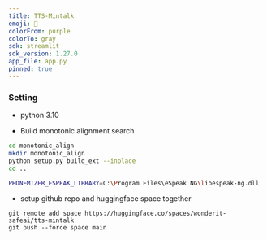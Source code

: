 ```yaml
---
title: TTS-Mintalk
emoji: 📢
colorFrom: purple
colorTo: gray
sdk: streamlit
sdk_version: 1.27.0
app_file: app.py
pinned: true
---
```




### Setting
- python 3.10

- Build monotonic alignment search
```sh
cd monotonic_align
mkdir monotonic_align
python setup.py build_ext --inplace
cd ..

PHONEMIZER_ESPEAK_LIBRARY=C:\Program Files\eSpeak NG\libespeak-ng.dll
```
- setup github repo and huggingface space together
```
git remote add space https://huggingface.co/spaces/wonderit-safeai/tts-mintalk
git push --force space main
```

